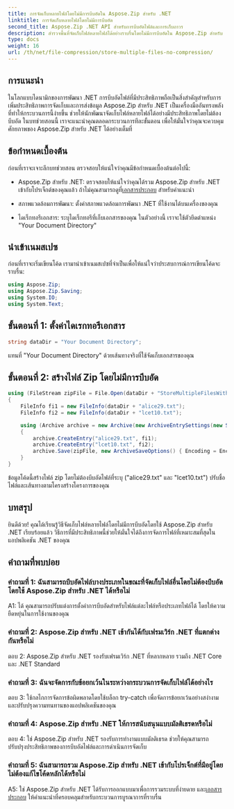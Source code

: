 ```yaml
---
title: การจัดเก็บหลายไฟล์โดยไม่มีการบีบอัดใน Aspose.Zip สำหรับ .NET
linktitle: การจัดเก็บหลายไฟล์โดยไม่มีการบีบอัด
second_title: Aspose.Zip .NET API สำหรับการบีบอัดไฟล์และการเก็บถาวร
description: สำรวจพื้นที่จัดเก็บไฟล์หลายไฟล์ได้อย่างราบรื่นโดยไม่มีการบีบอัดใน Aspose.Zip สำหรับ .NET เพิ่มประสิทธิภาพแอปพลิเคชัน .NET ของคุณเพื่อการจัดการไฟล์อย่างมีประสิทธิภาพด้วยคำแนะนำทีละขั้นตอนนี้
type: docs
weight: 16
url: /th/net/file-compression/store-multiple-files-no-compression/
---
```

## การแนะนำ

ในโลกแบบไดนามิกของการพัฒนา .NET การบีบอัดไฟล์ที่มีประสิทธิภาพถือเป็นสิ่งสำคัญสำหรับการเพิ่มประสิทธิภาพการจัดเก็บและการส่งข้อมูล Aspose.Zip สำหรับ .NET เป็นเครื่องมืออันทรงพลังที่ทำให้กระบวนการนี้ง่ายขึ้น ช่วยให้นักพัฒนาจัดเก็บไฟล์หลายไฟล์ได้อย่างมีประสิทธิภาพโดยไม่ต้องบีบอัด ในบทช่วยสอนนี้ เราจะแนะนำคุณตลอดกระบวนการทีละขั้นตอน เพื่อให้มั่นใจว่าคุณจะควบคุมศักยภาพของ Aspose.Zip สำหรับ .NET ได้อย่างเต็มที่

## ข้อกำหนดเบื้องต้น

ก่อนที่เราจะเจาะลึกบทช่วยสอน ตรวจสอบให้แน่ใจว่าคุณมีข้อกำหนดเบื้องต้นต่อไปนี้:

- Aspose.Zip สำหรับ .NET: ตรวจสอบให้แน่ใจว่าคุณได้รวม Aspose.Zip สำหรับ .NET เข้ากับโปรเจ็กต์ของคุณแล้ว ถ้าไม่คุณสามารถดูที่[เอกสารประกอบ](https://reference.aspose.com/zip/net/) สำหรับคำแนะนำ

- สภาพแวดล้อมการพัฒนา: ตั้งค่าสภาพแวดล้อมการพัฒนา .NET ที่ใช้งานได้บนเครื่องของคุณ

- ไดเร็กทอรีเอกสาร: ระบุไดเร็กทอรีที่เก็บเอกสารของคุณ ในตัวอย่างนี้ เราจะใช้ตัวยึดตำแหน่ง "Your Document Directory"

## นำเข้าเนมสเปซ

ก่อนที่เราจะเริ่มเขียนโค้ด เรามานำเข้าเนมสเปซที่จำเป็นเพื่อให้แน่ใจว่าประสบการณ์การเขียนโค้ดจะราบรื่น:

```csharp
using Aspose.Zip;
using Aspose.Zip.Saving;
using System.IO;
using System.Text;
```

## ขั้นตอนที่ 1: ตั้งค่าไดเรกทอรีเอกสาร

```csharp
string dataDir = "Your Document Directory";
```

แทนที่ "Your Document Directory" ด้วยเส้นทางจริงที่ใช้จัดเก็บเอกสารของคุณ

## ขั้นตอนที่ 2: สร้างไฟล์ Zip โดยไม่มีการบีบอัด

```csharp
using (FileStream zipFile = File.Open(dataDir + "StoreMultipleFilesWithoutCompression_out.zip", FileMode.Create))
{
    FileInfo fi1 = new FileInfo(dataDir + "alice29.txt");
    FileInfo fi2 = new FileInfo(dataDir + "lcet10.txt");

    using (Archive archive = new Archive(new ArchiveEntrySettings(new StoreCompressionSettings())))
    {
        archive.CreateEntry("alice29.txt", fi1);
        archive.CreateEntry("lcet10.txt", fi2);
        archive.Save(zipFile, new ArchiveSaveOptions() { Encoding = Encoding.ASCII });
    }
}
```

ข้อมูลโค้ดนี้สร้างไฟล์ zip โดยไม่ต้องบีบอัดไฟล์ที่ระบุ ("alice29.txt" และ "lcet10.txt") ปรับชื่อไฟล์และเส้นทางตามโครงสร้างโครงการของคุณ

## บทสรุป

ยินดีด้วย! คุณได้เรียนรู้วิธีจัดเก็บไฟล์หลายไฟล์โดยไม่มีการบีบอัดโดยใช้ Aspose.Zip สำหรับ .NET เรียบร้อยแล้ว วิธีการที่มีประสิทธิภาพนี้ช่วยให้มั่นใจได้ถึงการจัดการไฟล์ที่เหมาะสมที่สุดในแอปพลิเคชัน .NET ของคุณ

## คำถามที่พบบ่อย

### คำถามที่ 1: ฉันสามารถบีบอัดไฟล์บางประเภทในขณะที่จัดเก็บไฟล์อื่นโดยไม่ต้องบีบอัดโดยใช้ Aspose.Zip สำหรับ .NET ได้หรือไม่

A1: ได้ คุณสามารถปรับแต่งการตั้งค่าการบีบอัดสำหรับไฟล์แต่ละไฟล์หรือประเภทไฟล์ได้ โดยให้ความยืดหยุ่นในการใช้งานของคุณ

### คำถามที่ 2: Aspose.Zip สำหรับ .NET เข้ากันได้กับเฟรมเวิร์ก .NET ที่แตกต่างกันหรือไม่

ตอบ 2: Aspose.Zip สำหรับ .NET รองรับเฟรมเวิร์ก .NET ที่หลากหลาย รวมถึง .NET Core และ .NET Standard

### คำถามที่ 3: ฉันจะจัดการกับข้อยกเว้นในระหว่างกระบวนการจัดเก็บไฟล์ได้อย่างไร

ตอบ 3: ใช้กลไกการจัดการข้อผิดพลาดโดยใช้บล็อก try-catch เพื่อจัดการข้อยกเว้นอย่างสง่างาม และปรับปรุงความทนทานของแอปพลิเคชันของคุณ

### คำถามที่ 4: Aspose.Zip สำหรับ .NET ให้การสนับสนุนแบบมัลติเธรดหรือไม่

ตอบ 4: ใช่ Aspose.Zip สำหรับ .NET รองรับการทำงานแบบมัลติเธรด ช่วยให้คุณสามารถปรับปรุงประสิทธิภาพของการบีบอัดไฟล์และการดำเนินการจัดเก็บ

### คำถามที่ 5: ฉันสามารถรวม Aspose.Zip สำหรับ .NET เข้ากับโปรเจ็กต์ที่มีอยู่โดยไม่ต้องแก้ไขโค้ดหลักได้หรือไม่

 A5: ใช่ Aspose.Zip สำหรับ .NET ได้รับการออกแบบมาเพื่อการรวมระบบที่ง่ายดาย และ[เอกสารประกอบ](https://reference.aspose.com/zip/net/) ให้คำแนะนำที่ครอบคลุมสำหรับกระบวนการบูรณาการที่ราบรื่น